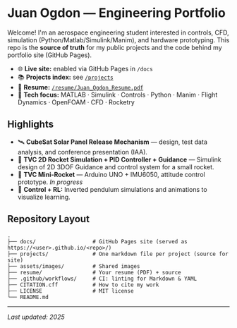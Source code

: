 # Juan Ogdon — Engineering Portfolio

Welcome! I'm an aerospace engineering student interested in controls, CFD, simulation (Python/Matlab/Simulink/Manim), and hardware prototyping. This repo is the **source of truth** for my public projects and the code behind my portfolio site (GitHub Pages).

- 🌐 **Live site:** enabled via GitHub Pages in `/docs`
- 📚 **Projects index:** see [`/projects`](projects)
- 📄 **Resume:** [`/resume/Juan_Ogdon_Resume.pdf`](resume/Juan_Ogdon_Resume.pdf)
- 🧪 **Tech focus:** MATLAB · Simulink · Controls · Python · Manim · Flight Dynamics · OpenFOAM · CFD · Rocketry

## Highlights
- 🛰️ **CubeSat Solar Panel Release Mechanism** — design, test data analysis, and conference presentation (IAA).
- 🚀 **TVC 2D Rocket Simulation + PID Controller + Guidance** — Simulink design of 2D 3DOF Guidance and control system for a small rocket.
- 🚀 **TVC Mini-Rocket** — Arduino UNO + IMU6050, attitude control prototype. *In progress*
- 🧠 **Control + RL:** Inverted pendulum simulations and animations to visualize learning.

## Repository Layout
```
.
├── docs/                  # GitHub Pages site (served as https://<user>.github.io/<repo>/)
├── projects/              # One markdown file per project (source for site)
├── assets/images/         # Shared images
├── resume/                # Your resume (PDF) + source
├── .github/workflows/     # CI: linting for Markdown & YAML
├── CITATION.cff           # How to cite my work
├── LICENSE                # MIT license
└── README.md
```

---
*Last updated: 2025*
